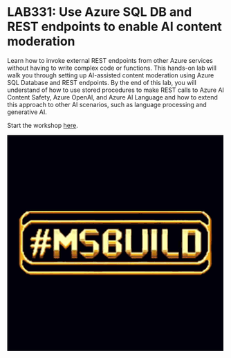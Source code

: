 # LAB331: Use Azure SQL DB and REST endpoints to enable AI content moderation

Learn how to invoke external REST endpoints from other Azure services without having to write complex code or functions. This hands-on lab will walk you through setting up AI-assisted content moderation using Azure SQL Database and REST endpoints. By the end of this lab, you will understand of how to use stored procedures to make REST calls to Azure AI Content Safety, Azure OpenAI, and Azure AI Language and how to extend this approach to other AI scenarios, such as language processing and generative AI.

Start the workshop [here](./docs/1-about-the-workshop.md).

![A picture of a 3.5 in floppy disk with the build logo](./docs/media/MSBuild_GoldenFloppy.gif)